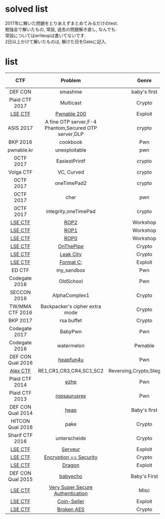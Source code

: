 # solved list
2017年に解いた問題をとりあえずまとめてみるだけのtest.  
勉強会で解いたもの, 常設, 過去の問題解き直し, なんでも.  
常設についてはwriteupは書いてないです.  
2日以上かけて解いたものは, 解けた日をDateに記入.

# list
| CTF        | Problem     | Genre        | Write-up |Date        |
|:----------:|:-----------:|:------------:|:-----------:|:------------:|
|DEF CON|smashme|baby's first|[link](http://kyuri.hatenablog.jp/entry/2017/05/01/1143320)|2017/4/30|
|Plaid CTF 2017|Multicast|Crypto|ToDo|2017/4/22|
|[LSE CTF](https://ctf.lse.epita.fr/ex/)|[Pwnable 200](https://ctf.lse.epita.fr/ex/52/)|Exploit|None|2017/4/17|
|ASIS 2017|A fine OTP server,F-4 Phantom,Secured OTP server,DLP|crypto|[link](http://kyuri.hatenablog.jp/entry/2017/04/09/224913)|2017/4/9|
|BKP 2016|cookbook|Pwn|[link](http://kyuri.hatenablog.jp/entry/2017/03/31/194025)|2017/3/31|
|pwnable.kr|unexploitable|pwn|None|2017/3/30|
|0CTF 2017|EasiestPrintf|crypto|[link](http://kyuri.hatenablog.jp/entry/2017/03/29/181114)|2017/3/29|
|Volga CTF|VC, Curved|crypto|[link](http://kyuri.hatenablog.jp/entry/2017/03/28/133258)|2017/3/26|
|0CTF 2017|oneTimePad2|crypto|[ToDo]()|2017/3/23|
|0CTF 2017|char|pwn|[link](http://kyuri.hatenablog.jp/entry/2017/03/29/180828)|2017/3/21|
|0CTF 2017|integrity,oneTimePad|crypto|[link](http://kyuri.hatenablog.jp/entry/2017/03/20/110926)|2017/3/20|
|[LSE CTF](https://ctf.lse.epita.fr/ex/)|[ROP2](https://ctf.lse.epita.fr/ex/74/)|Workshop|None|2017/3/14|
|[LSE CTF](https://ctf.lse.epita.fr/ex/)|[ROP1](https://ctf.lse.epita.fr/ex/73/)|Workshop|None|2017/3/14|
|[LSE CTF](https://ctf.lse.epita.fr/ex/)|[ROP0](https://ctf.lse.epita.fr/ex/72/)|Workshop|None|2017/3/14|
|[LSE CTF](https://ctf.lse.epita.fr/ex/)|[OnThePipe](https://ctf.lse.epita.fr/ex/59/)|Crypto|None|2017/3/14|
|[LSE CTF](https://ctf.lse.epita.fr/ex/)|[Leak City](https://ctf.lse.epita.fr/ex/58/)|Crypto|None|2017/3/13|
|[LSE CTF](https://ctf.lse.epita.fr/ex/)|[Format C:](https://ctf.lse.epita.fr/ex/5/)|Exploit|None|2017/3/12|
|ED CTF|my_sandbox|Pwn|[link](http://kyuri.hatenablog.jp/entry/2017/03/12/140543)|2017/3/12|
|Codegate 2016|OldSchool|Pwn|[link](http://kyuri.hatenablog.jp/entry/2017/03/10/185357)|2017/3/10|
|SECCON 2016|AlphaComplex1|Crypto|[link](http://kyuri.hatenablog.jp/entry/2017/03/06/212843)|2017/3/6|
|TW/MMA CTF 2016|Backpacker's cipher extra mode|Crypto|[link](http://kyuri.hatenablog.jp/entry/2017/02/28/163238)|2017/2/28|
|BKP 2017|rsa buffet|Crypto|[link](https://github.com/iero-kyuri/ctf/tree/master/writeup/bkp2017/rsa-buffet)|2017/2/27|
|Codegate 2017|BabyPwn|Pwn|[link](https://github.com/iero-kyuri/ctf/tree/master/writeup/codegate2017/BabyPwn)|2017/2/10|
|Codegate 2016|watermelon|Pwnable|[link](https://github.com/iero-kyuri/ctf/tree/master/writeup/codegate2016/watermelon)|2017/2/9|
|DEF CON Qual 2016|[heapfun4u](https://github.com/ctfs/write-ups-2016/tree/master/def-con-ctf-qualifiers-2016/pwn/heapfun4u)|Pwn|[link](https://github.com/iero-kyuri/ctf/tree/master/writeup/defcon2016/heapfun4u)|2017/2/9|
|[Alex CTF](https://ctf.oddcoder.com/)|RE1,CR1,CR3,CR4,SC1,SC2|Reversing,Crypto,Stegano,PPC|None|2017/2/6|
|Plaid CTF 2014|[ezhp](https://github.com/ctfs/write-ups-2014/blob/master/plaid-ctf-2014/ezhp/README.md)|Pwn|[link](https://github.com/iero-kyuri/ctf/tree/master/writeup/plaid2014)|2017/1/29|
|Plaid CTF 2013|[ropsaurusrex](http://shell-storm.org/repo/CTF/PlaidCTF-2013/Pwnable/ropasaurusrex-200/)|Pwn|[link](https://github.com/iero-kyuri/ctf/tree/master/writeup/plaid2013/ropsaurusrex)|2017/1/27|
|DEF CON Qual 2014|[heap](https://github.com/ctfs/write-ups-2014/blob/master/def-con-ctf-qualifier-2014/heap/README.md)|Baby's first|[link](https://github.com/iero-kyuri/ctf/tree/master/writeup/defcon2014/heap)|2017/1/25|
|HITCON Qual 2016|pake|Crypto|[link](https://github.com/iero-kyuri/ctf/tree/master/writeup/hitcon2016/pake)|2017/1/25|
|Sharif CTF 2016|unterscheide|Crypto|[link](https://github.com/iero-kyuri/ctf/tree/master/writeup/sharif2016/unterscheide)|2017/1/18|
|[LSE CTF](https://ctf.lse.epita.fr/ex/)|[Serveur](https://ctf.lse.epita.fr/ex/38/)|Exploit|None|2017/1/17|
|[LSE CTF](https://ctf.lse.epita.fr/ex/)|[Encryption == Security](https://ctf.lse.epita.fr/ex/16/)|Crypto|None|2017/1/16|
|[LSE CTF](https://ctf.lse.epita.fr/ex/)|[Dragon](https://ctf.lse.epita.fr/ex/43/)|Exploit|None|2017/1/15|
|DEF CON Qual 2015|[babyecho](https://github.com/ctfs/write-ups-2015/blob/master/defcon-qualifier-ctf-2015/babys-first/babyecho/README.md)|Baby's First|None|2017/1/15|
|[LSE CTF](https://ctf.lse.epita.fr/ex/)|[Very Super Secure Authentication](https://ctf.lse.epita.fr/ex/10/)|Misc|None|2017/1/14|
|[LSE CTF](https://ctf.lse.epita.fr/ex/)|[Coin-Seller](https://ctf.lse.epita.fr/ex/37/)|Exploit|None|2017/1/14|
|[LSE CTF](https://ctf.lse.epita.fr/ex/)|[Broken AES](https://ctf.lse.epita.fr/ex/25/)|Crypto|None|2017/1/13|
